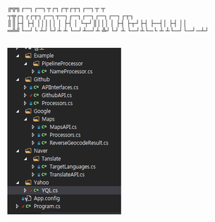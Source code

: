 ╔╦╗┌─┐┌─┐┬┌┐┌┬┌┬┐┌─┐┬ ┬ ┬╦┌┐┌┌┬┐┌─┐┬─┐┌─┐┌─┐┌─┐┌─┐┌┬┐ <br>
 ║║├┤ ├┤ │││││ │ ├┤ │ └┬┘║│││ │ ├┤ ├┬┘├┤ ├─┤│  ├┤  ││ <br>
═╩╝└─┘└  ┴┘└┘┴ ┴ └─┘┴─┘┴ ╩┘└┘ ┴ └─┘┴└─└  ┴ ┴└─┘└─┘─┴┘ <br>
<br>

![d](di.png)
